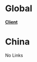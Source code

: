 # Global
**[Client](https://autopatchhk.yuanshen.com/client_app/pc_plus19/Genshin_0.7.0.zip)**
# China
No Links
